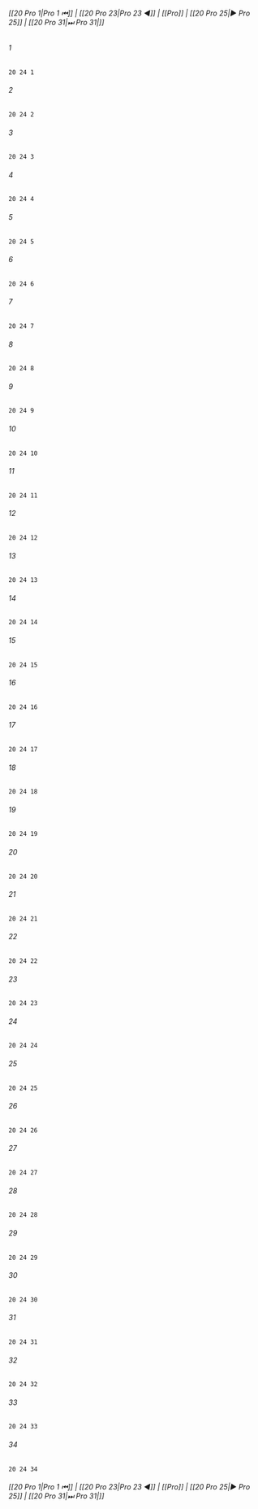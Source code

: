 
###### [[20 Pro 1|Pro 1 ⏮]] | [[20 Pro 23|Pro 23 ◀]] | [[Pro]] | [[20 Pro 25|▶ Pro 25]] | [[20 Pro 31|⏭ Pro 31|]]

###### 1
``` verse
20 24 1 
```
###### 2
``` verse
20 24 2 
```
###### 3
``` verse
20 24 3 
```
###### 4
``` verse
20 24 4 
```
###### 5
``` verse
20 24 5 
```
###### 6
``` verse
20 24 6 
```
###### 7
``` verse
20 24 7 
```
###### 8
``` verse
20 24 8 
```
###### 9
``` verse
20 24 9 
```
###### 10
``` verse
20 24 10 
```
###### 11
``` verse
20 24 11 
```
###### 12
``` verse
20 24 12 
```
###### 13
``` verse
20 24 13 
```
###### 14
``` verse
20 24 14 
```
###### 15
``` verse
20 24 15 
```
###### 16
``` verse
20 24 16 
```
###### 17
``` verse
20 24 17 
```
###### 18
``` verse
20 24 18 
```
###### 19
``` verse
20 24 19 
```
###### 20
``` verse
20 24 20 
```
###### 21
``` verse
20 24 21 
```
###### 22
``` verse
20 24 22 
```
###### 23
``` verse
20 24 23 
```
###### 24
``` verse
20 24 24 
```
###### 25
``` verse
20 24 25 
```
###### 26
``` verse
20 24 26 
```
###### 27
``` verse
20 24 27 
```
###### 28
``` verse
20 24 28 
```
###### 29
``` verse
20 24 29 
```
###### 30
``` verse
20 24 30 
```
###### 31
``` verse
20 24 31 
```
###### 32
``` verse
20 24 32 
```
###### 33
``` verse
20 24 33 
```
###### 34
``` verse
20 24 34 
```

###### [[20 Pro 1|Pro 1 ⏮]] | [[20 Pro 23|Pro 23 ◀]] | [[Pro]] | [[20 Pro 25|▶ Pro 25]] | [[20 Pro 31|⏭ Pro 31|]]

